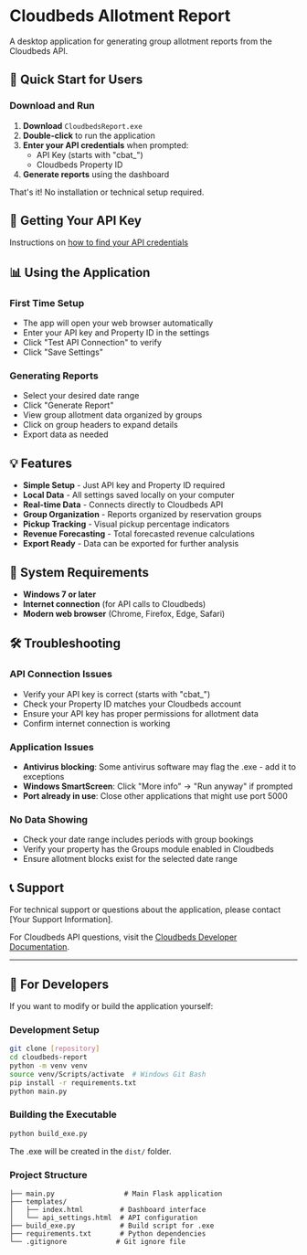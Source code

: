 # Cloudbeds Allotment Report

A desktop application for generating group allotment reports from the Cloudbeds API.

## 🚀 Quick Start for Users

### Download and Run
1. **Download** `CloudbedsReport.exe` 
2. **Double-click** to run the application
3. **Enter your API credentials** when prompted:
   - API Key (starts with "cbat_")
   - Cloudbeds Property ID
4. **Generate reports** using the dashboard

That's it! No installation or technical setup required.

## 🔑 Getting Your API Key 
Instructions on [how to find your API credentials](https://developers.cloudbeds.com/docs/quickstart-guide-api-authentication-for-property-level-users)


## 📊 Using the Application

### First Time Setup
- The app will open your web browser automatically
- Enter your API key and Property ID in the settings
- Click "Test API Connection" to verify
- Click "Save Settings"

### Generating Reports
- Select your desired date range
- Click "Generate Report"
- View group allotment data organized by groups
- Click on group headers to expand details
- Export data as needed

## 💡 Features

- **Simple Setup** - Just API key and Property ID required
- **Local Data** - All settings saved locally on your computer
- **Real-time Data** - Connects directly to Cloudbeds API
- **Group Organization** - Reports organized by reservation groups
- **Pickup Tracking** - Visual pickup percentage indicators
- **Revenue Forecasting** - Total forecasted revenue calculations
- **Export Ready** - Data can be exported for further analysis

## 🔧 System Requirements

- **Windows 7 or later**
- **Internet connection** (for API calls to Cloudbeds)
- **Modern web browser** (Chrome, Firefox, Edge, Safari)

## 🛠️ Troubleshooting

### API Connection Issues
- Verify your API key is correct (starts with "cbat_")
- Check your Property ID matches your Cloudbeds account
- Ensure your API key has proper permissions for allotment data
- Confirm internet connection is working

### Application Issues
- **Antivirus blocking**: Some antivirus software may flag the .exe - add it to exceptions
- **Windows SmartScreen**: Click "More info" → "Run anyway" if prompted
- **Port already in use**: Close other applications that might use port 5000

### No Data Showing
- Check your date range includes periods with group bookings
- Verify your property has the Groups module enabled in Cloudbeds
- Ensure allotment blocks exist for the selected date range

## 📞 Support

For technical support or questions about the application, please contact [Your Support Information].

For Cloudbeds API questions, visit the [Cloudbeds Developer Documentation](https://developers.cloudbeds.com/).

---

## 🔨 For Developers

If you want to modify or build the application yourself:

### Development Setup
```bash
git clone [repository]
cd cloudbeds-report
python -m venv venv
source venv/Scripts/activate  # Windows Git Bash
pip install -r requirements.txt
python main.py
```

### Building the Executable
```bash
python build_exe.py
```

The .exe will be created in the `dist/` folder.

### Project Structure
```
├── main.py                 # Main Flask application
├── templates/
│   ├── index.html         # Dashboard interface
│   └── api_settings.html  # API configuration
├── build_exe.py           # Build script for .exe
├── requirements.txt       # Python dependencies
└── .gitignore            # Git ignore file
```
